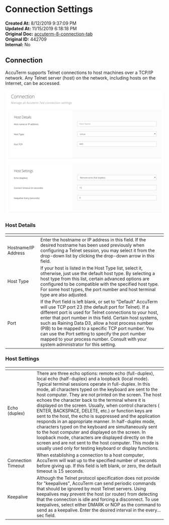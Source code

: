 # Connection Settings

**Created At:** 8/12/2019 9:37:09 PM  
**Updated At:** 11/15/2019 6:18:18 PM  
**Original Doc:** [accuterm-8-connection-tab](https://docs.zumasys.com/accuterm/accuterm-8-connection-tab)  
**Original ID:** 442709  
**Internal:** No  


## Connection

AccuTerm supports Telnet connections to host machines over a TCP/IP network. Any Telnet server (host) on the network, including hosts on the Internet, can be accessed.

![accuterm-8-connection-tab: 1565646394716-1565646394716](./1565646394716-1565646394716.png)



### Host Details


| <!----> | <!----> |
| --- | --- |
| Hostname/IP Address | Enter the hostname or IP address in this field. If the desired hostname has been used previously when configuring a Telnet session, you may select it from the drop-down list by clicking the drop-down arrow in this field. |
| Host Type | If your host is listed in the Host Type list, select it, otherwise, just use the default host type. By selecting a host type from this list, certain advanced options are configured to be compatible with the specified host type. For some host types, the port number and host terminal type are also adjusted. |
| Port | If the Port field is left blank, or set to "Default" AccuTerm will use TCP port 23 (the default port for Telnet). If a different port is used for Telnet connections to your host, enter that port number in this field. Certain host systems, such as Raining Data D3, allow a host process number (PIB) to be mapped to a specific TCP port number. You can use the Port setting to specify the port number mapped to your process number. Consult with your system administrator for this setting.  |




### Host Settings


| <!----> | <!----> |
| --- | --- |
| Echo (duplex) | There are three echo options: remote echo (full-duplex), local echo (half-duplex) and a loopback (local mode). Typical terminal sessions operate in full-duplex. In this mode, all characters typed on the keyboard are sent to the host computer. They are not printed on the screen. The host echoes the character back to the terminal where it is displayed on the screen. Usually, when control characters ( ENTER, BACKSPACE, DELETE, etc.) or function keys are sent to the host, the echo is suppressed and the application responds in an appropriate manner. In half-duplex mode, characters typed on the keyboard are simultaneously sent to the host computer and displayed on the screen. In loopback mode, characters are displayed directly on the screen and are not sent to the host computer. This mode is usually used only for testing keyboard or display functions.<br> |
| Connection Timeout | When establishing a connection to a host computer, AccuTerm will wait up to the specified number of seconds before giving up. If this field is left blank, or zero, the default timeout is 15 seconds.<br> |
| Keepalive | Although the Telnet protocol specification does not provide for "keepalives", AccuTerm can send periodic commands that should be ignored by most Telnet servers. Using keepalives may prevent the host (or router) from detecting that the connection is idle and forcing a disconnect. To use keepalives, select either DMARK or NOP as the command to send as a keepalive. Enter the desired interval in the every... sec field.<br> |

